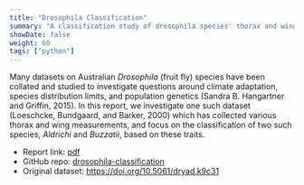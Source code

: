 ```yaml
---
title: "Drosophila Classification"
summary: "A classification study of drosophila species' thorax and wing traits"
showDate: false
weight: 60
tags: ["python"]
---
```


Many datasets on Australian *Drosophila* (fruit fly) species have been collated and studied to investigate questions around climate adaptation, species distribution limits, and population genetics (Sandra B. Hangartner and Griffin, 2015). In this report, we investigate one such dataset (Loeschcke, Bundgaard, and Barker, 2000) which has collected various thorax and wing measurements, and focus on the classification of two such species, *Aldrichi* and *Buzzatii*, based on these traits.

- Report link: [pdf](/projects/drosophila-classification-report.pdf)
- GitHub repo: [drosophila-classification](https://github.com/LimaoC/drosophila-classification)
- Original dataset: https://doi.org/10.5061/dryad.k9c31

